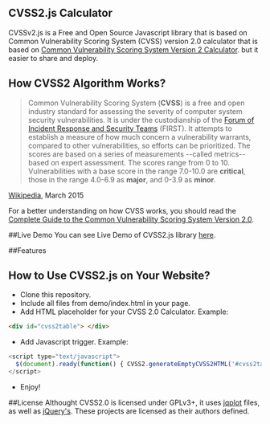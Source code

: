 ## CVSS2.js Calculator
CVSSv2.js is a Free and Open Source Javascript library that is based on Common Vulnerability Scoring System (CVSS) version 2.0 calculator that is based on [Common Vulnerability Scoring System Version 2 Calculator](http://nvd.nist.gov/cvss.cfm?calculator&version=2).
but it easier to share and deploy.

## How CVSS2 Algorithm Works?
> Common Vulnerability Scoring System (**CVSS**) is a free and open industry standard for assessing the severity of computer system security vulnerabilities.  It is under the custodianship of the [Forum of Incident Response and Security Teams](http://www.first.org) (FIRST).  It attempts to establish a measure of how much concern a vulnerability warrants, compared to other vulnerabilities, so efforts can be prioritized.  The scores are based on a series of measurements --called metrics-- based on expert assessment.  The scores range from 0 to 10. Vulnerabilities with a base score in the range 7.0-10.0 are **critical**, those in the range 4.0-6.9 as **major**, and 0-3.9 as **minor**.

[Wikipedia](http://en.wikipedia.org/wiki/CVSS), March 2015

For a better understanding on how CVSS works, you should read the [Complete Guide to the Common Vulnerability Scoring System Version 2.0](http://www.first.org/cvss/cvss-guide).

##Live Demo
You can see Live Demo of CVSS2.js library [here](https://bit-sentinel.com/common-vulnerability-scoring-system-cvss-2-0-online-calculator/).

##Features


## How to Use CVSS2.js on Your Website?
* Clone this repository.
* Include all </head> files from demo/index.html in your page.
* Add HTML placeholder for your CVSS 2.0 Calculator. Example:
```html
<div id="cvss2table"> </div>
```
* Add Javascript trigger. Example:
```javascript
<script type="text/javascript">
  $(document).ready(function() { CVSS2.generateEmptyCVSS2HTML('#cvss2table');});
</script>
```
* Enjoy!

##License
Althought CVSS2.0 is licensed under GPLv3+, it uses [jqplot](http://www.jqplot.com/) files, as well as [jQuery's](http://jquery.com).  These projects are licensed as their authors defined.
